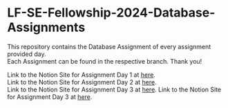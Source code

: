 # LF-SE-Fellowship-2024-Database-Assignments

This repository contains the Database Assignment of every assignment provided day.  
Each Assignment can be found in the respective branch. Thank you!  

Link to the Notion Site for Assignment Day 1 at [here](https://sour-woolen-451.notion.site/Database-Assignment-Day-1-d9f029ad8b2f44b791b13e5331c375ae?pvs=4).  
Link to the Notion Site for Assignment Day 2 at [here](https://sour-woolen-451.notion.site/Database-Assignment-Day-2-61ca347e6930442394dc58f166f140d3).  
Link to the Notion Site for Assignment Day 3 at [here](https://sour-woolen-451.notion.site/Database-Assignment-Day-3-6d59fc8e0c5e4628b607b21dac6c4da9?pvs=25).
Link to the Notion Site for Assignment Day 3 at [here](https://sour-woolen-451.notion.site/Database-Assignment-Day-4-1f828c68b51e4f118e6dd16a5ee76a78?pvs=4).
